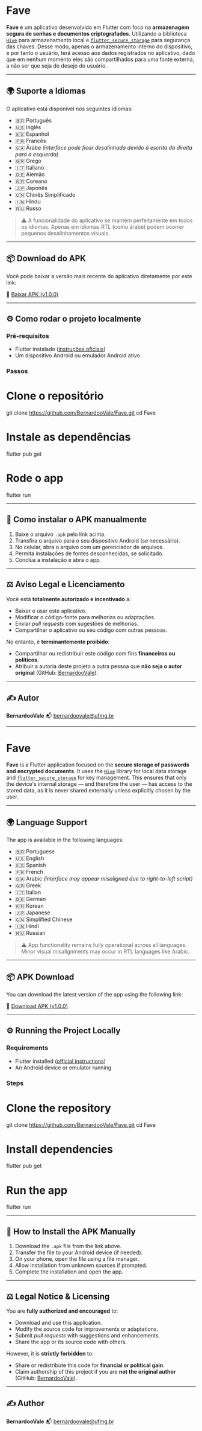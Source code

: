 # Fave

**Fave** é um aplicativo desenvolvido em Flutter com foco na **armazenagem segura de senhas e documentos criptografados**. Utilizando a biblioteca [`Hive`](https://pub.dev/packages/hive) para armazenamento local e [`flutter_secure_storage`](https://pub.dev/packages/flutter_secure_storage) para segurança das chaves. Desse modo, apenas o armazenamento interno do dispositivo, e por tanto o usuário, terá acesso aos dados registrados no aplicativo, dado que em nenhum momento eles são compartilhados para uma fonte externa, a não ser que seja do desejo do usuário.

---

## 🌍 Suporte a Idiomas

O aplicativo está disponível nos seguintes idiomas:

- 🇧🇷 Português  
- 🇺🇸 Inglês  
- 🇪🇸 Espanhol  
- 🇫🇷 Francês  
- 🇸🇦 Árabe *(interface pode ficar desalinhada devido à escrita da direita para a esquerda)*  
- 🇬🇷 Grego  
- 🇮🇹 Italiano  
- 🇩🇪 Alemão  
- 🇰🇷 Coreano  
- 🇯🇵 Japonês  
- 🇨🇳 Chinês Simplificado  
- 🇮🇳 Hindu  
- 🇷🇺 Russo  

> ⚠️ A funcionalidade do aplicativo se mantém perfeitamente em todos os idiomas. Apenas em idiomas RTL (como árabe) podem ocorrer pequenos desalinhamentos visuais.

---

## 📦 Download do APK

Você pode baixar a versão mais recente do aplicativo diretamente por este link:

🔗 [Baixar APK (v1.0.0)](https://github.com/BernardooVale/Fave/releases/download/v1.0.0/app-release.apk)

---

## ⚙️ Como rodar o projeto localmente

### Pré-requisitos

- Flutter instalado ([instruções oficiais](https://docs.flutter.dev/get-started/install))
- Um dispositivo Android ou emulador Android ativo

### Passos

# Clone o repositório
git clone https://github.com/BernardooVale/Fave.git
cd Fave

# Instale as dependências
flutter pub get

# Rode o app
flutter run

---

## 📲 Como instalar o APK manualmente

1. Baixe o arquivo `.apk` pelo link acima.
2. Transfira o arquivo para o seu dispositivo Android (se necessário).
3. No celular, abra o arquivo com um gerenciador de arquivos.
4. Permita instalações de fontes desconhecidas, se solicitado.
5. Conclua a instalação e abra o app.

---

## ⚖️ Aviso Legal e Licenciamento

Você está **totalmente autorizado e incentivado** a:

- Baixar e usar este aplicativo.
- Modificar o código-fonte para melhorias ou adaptações.
- Enviar _pull requests_ com sugestões de melhorias.
- Compartilhar o aplicativo ou seu código com outras pessoas.

No entanto, é **terminantemente proibido**:

- Compartilhar ou redistribuir este código com fins **financeiros ou políticos**.
- Atribuir a autoria deste projeto a outra pessoa que **não seja o autor original** (GitHub: [BernardooVale](https://github.com/BernardooVale)).

---

## ✍️ Autor

**BernardooVale**
📬 [bernardoovale@ufmg.br](mailto:bernardoovale@ufmg.br)

---

# Fave

**Fave** is a Flutter application focused on the **secure storage of passwords and encrypted documents**. It uses the [`Hive`](https://pub.dev/packages/hive) library for local data storage and [`flutter_secure_storage`](https://pub.dev/packages/flutter_secure_storage) for key management. This ensures that only the device's internal storage — and therefore the user — has access to the stored data, as it is never shared externally unless explicitly chosen by the user.

---

## 🌍 Language Support

The app is available in the following languages:

- 🇧🇷 Portuguese  
- 🇺🇸 English  
- 🇪🇸 Spanish  
- 🇫🇷 French  
- 🇸🇦 Arabic *(interface may appear misaligned due to right-to-left script)*  
- 🇬🇷 Greek  
- 🇮🇹 Italian  
- 🇩🇪 German  
- 🇰🇷 Korean  
- 🇯🇵 Japanese  
- 🇨🇳 Simplified Chinese  
- 🇮🇳 Hindi  
- 🇷🇺 Russian  

> ⚠️ App functionality remains fully operational across all languages. Minor visual misalignments may occur in RTL languages like Arabic.

---

## 📦 APK Download

You can download the latest version of the app using the following link:

🔗 [Download APK (v1.0.0)](https://github.com/BernardooVale/Fave/releases/download/v1.0.0/app-release.apk)

---

## ⚙️ Running the Project Locally

### Requirements

- Flutter installed ([official instructions](https://docs.flutter.dev/get-started/install))
- An Android device or emulator running

### Steps

# Clone the repository
git clone https://github.com/BernardooVale/Fave.git
cd Fave

# Install dependencies
flutter pub get

# Run the app
flutter run

---

## 📲 How to Install the APK Manually

1. Download the `.apk` file from the link above.  
2. Transfer the file to your Android device (if needed).  
3. On your phone, open the file using a file manager.  
4. Allow installation from unknown sources if prompted.  
5. Complete the installation and open the app.  

---

## ⚖️ Legal Notice & Licensing

You are **fully authorized and encouraged** to:

- Download and use this application.  
- Modify the source code for improvements or adaptations.  
- Submit _pull requests_ with suggestions and enhancements.  
- Share the app or its source code with others.  

However, it is **strictly forbidden** to:

- Share or redistribute this code for **financial or political gain**.  
- Claim authorship of this project if you are **not the original author** (GitHub: [BernardooVale](https://github.com/BernardooVale)).  

---

## ✍️ Author

**BernardooVale**
📬 [bernardoovale@ufmg.br](mailto:bernardoovale@ufmg.br)

